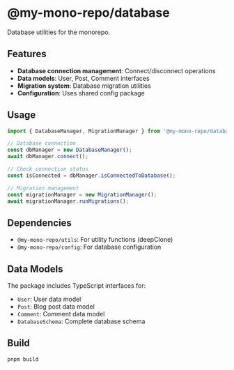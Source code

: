 # @my-mono-repo/database

Database utilities for the monorepo.

## Features

- **Database connection management**: Connect/disconnect operations
- **Data models**: User, Post, Comment interfaces
- **Migration system**: Database migration utilities
- **Configuration**: Uses shared config package

## Usage

```typescript
import { DatabaseManager, MigrationManager } from '@my-mono-repo/database';

// Database connection
const dbManager = new DatabaseManager();
await dbManager.connect();

// Check connection status
const isConnected = dbManager.isConnectedToDatabase();

// Migration management
const migrationManager = new MigrationManager();
await migrationManager.runMigrations();
```

## Dependencies

- `@my-mono-repo/utils`: For utility functions (deepClone)
- `@my-mono-repo/config`: For database configuration

## Data Models

The package includes TypeScript interfaces for:

- `User`: User data model
- `Post`: Blog post data model
- `Comment`: Comment data model
- `DatabaseSchema`: Complete database schema

## Build

```bash
pnpm build
``` 